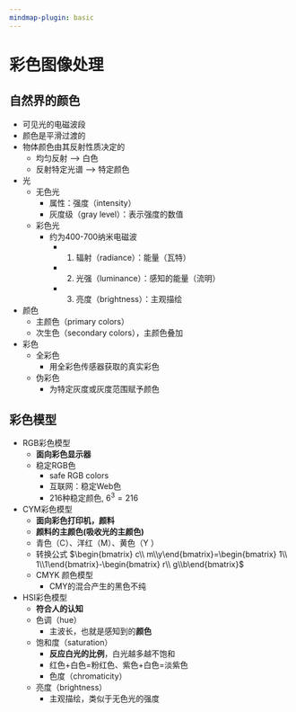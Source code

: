 ```yaml
---
mindmap-plugin: basic
---
```


# 彩色图像处理

## 自然界的颜色
- 可见光的电磁波段
- 颜色是平滑过渡的
- 物体颜色由其反射性质决定的
    - 均匀反射 --> 白色
    - 反射特定光谱 --> 特定颜色
- 光
    - 无色光
        - 属性：强度（intensity）
        - 灰度级（gray level）：表示强度的数值
    - 彩色光
        - 约为400-700纳米电磁波
            - 1. 辐射（radiance）：能量（瓦特）
            - 2. 光强（luminance）：感知的能量（流明）
            - 3. 亮度（brightness）：主观描绘
- 颜色
    - 主颜色（primary colors）
    - 次生色（secondary colors），主颜色叠加
- 彩色
    - 全彩色
        - 用全彩色传感器获取的真实彩色
    - 伪彩色
        - 为特定灰度或灰度范围赋予颜色

## 彩色模型
- RGB彩色模型
	- **面向彩色显示器**
	- 稳定RGB色
		- safe RGB colors
		- 互联网：稳定Web色
		- 216种稳定颜色, $6^3=216$
- CYM彩色模型
	- **面向彩色打印机，颜料**
	- **颜料的主颜色(吸收光的主颜色)**
	- 青色（C）、洋红（M）、黄色（Y ）
	- 转换公式 $\begin{bmatrix} c\\ m\\y\end{bmatrix}=\begin{bmatrix} 1\\ 1\\1\end{bmatrix}-\begin{bmatrix} r\\ g\\b\end{bmatrix}$
	- CMYK 颜色模型
		- CMY的混合产生的黑色不纯
- HSI彩色模型
	- **符合人的认知**
	- 色调（hue）
		- 主波长，也就是感知到的**颜色**
	- 饱和度（saturation）
		- **反应白光的比例**，白光越多越不饱和
		- 红色+白色=粉红色、紫色+白色=淡紫色
		- 色度（chromaticity）
	- 亮度（brightness）
		- 主观描绘，类似于无色光的强度